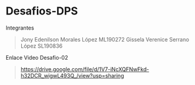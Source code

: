 # Desafios-DPS
Integrantes

>Jony Edenilson Morales López ML190272
>Gissela Verenice Serrano López SL190836

Enlace Video Desafio-02
>https://drive.google.com/file/d/1V7-iNcXQFNwFkd-h32DCR_wigwL493Q_/view?usp=sharing
